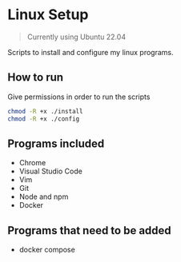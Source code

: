 # Linux Setup

>Currently using Ubuntu 22.04

Scripts to install and configure my linux programs.

## How to run
Give permissions in order to run the scripts
```bash
chmod -R +x ./install
chmod -R +x ./config
```

## Programs included
- Chrome
- Visual Studio Code
- Vim
- Git
- Node and npm
- Docker

## Programs that need to be added
- docker compose
